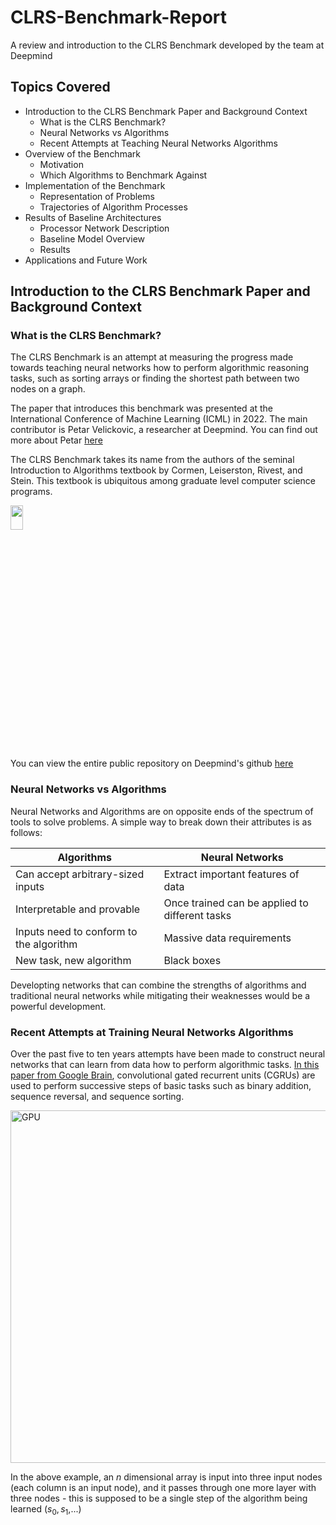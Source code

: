 # CLRS-Benchmark-Report
A review and introduction to the CLRS Benchmark developed by the team at Deepmind

## Topics Covered

* Introduction to the CLRS Benchmark Paper and Background Context
  * What is the CLRS Benchmark?
  * Neural Networks vs Algorithms
  * Recent Attempts at Teaching Neural Networks Algorithms
* Overview of the Benchmark
  * Motivation
  * Which Algorithms to Benchmark Against
* Implementation of the Benchmark
  * Representation of Problems
  * Trajectories of Algorithm Processes
* Results of Baseline Architectures
  * Processor Network Description
  * Baseline Model Overview
  * Results
* Applications and Future Work

## Introduction to the CLRS Benchmark Paper and Background Context

### What is the CLRS Benchmark?

 The CLRS Benchmark is an attempt at measuring the progress made towards teaching neural networks how to perform algorithmic reasoning tasks, such as sorting arrays or finding the shortest path between two nodes on a graph.
 
 The paper that introduces this benchmark was presented at the International Conference of Machine Learning (ICML) in 2022.  The main contributor is Petar Velickovic, a researcher at Deepmind.  You can find out more about Petar [here](https://petar-v.com/)
 
 The CLRS Benchmark takes its name from the authors of the seminal Introduction to Algorithms textbook by Cormen, Leiserston, Rivest, and Stein.  This textbook is ubiquitous among graduate level computer science programs.
 
<img src="https://user-images.githubusercontent.com/52665911/234370713-1cac148d-6561-4dbb-8798-613716a21dcc.jpg" width = "20%" height = "10%">

 You can view the entire public repository on Deepmind's github [here](https://github.com/deepmind/clrs)
 
 ### Neural Networks vs Algorithms
 
  Neural Networks and Algorithms are on opposite ends of the spectrum of tools to solve problems.  A simple way to break down their attributes is as follows:
  
  | Algorithms | Neural Networks |
  | ---        | ---             |
  | Can accept arbitrary-sized inputs | Extract important features of data|
  | Interpretable and provable | Once trained can be applied to different tasks|
  | Inputs need to conform to the algorithm | Massive data requirements | 
  | New task, new algorithm | Black boxes|
  
   Developting networks that can combine the strengths of algorithms and traditional neural networks while mitigating their weaknesses would be a powerful development.
   
 ### Recent Attempts at Training Neural Networks Algorithms
 
 Over the past five to ten years attempts have been made to construct neural networks that can learn from data how to perform algorithmic tasks.  [In this paper from Google Brain](https://arxiv.org/abs/1511.08228), convolutional gated recurrent units (CGRUs) are used to perform successive steps of basic tasks such as binary addition, sequence reversal, and sequence sorting.
 
<img width="564" alt="GPU" src="https://user-images.githubusercontent.com/52665911/234432590-d67c06e2-efd8-4ff6-9c19-9ddee097b02e.png">

In the above example, an $n$ dimensional array is input into three input nodes (each column is an input node), and it passes through one more layer with three nodes - this is supposed to be a single step of the algorithm being learned ($s_0, s_1$,...)
